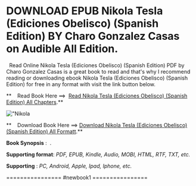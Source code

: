  **DOWNLOAD EPUB Nikola Tesla (Ediciones Obelisco) (Spanish Edition) BY Charo Gonzalez Casas on Audible All Edition.**
=====================================================================================================================

  Read Online Nikola Tesla (Ediciones Obelisco) (Spanish Edition) PDF by Charo Gonzalez Casas is a great book to read and that's why I recommend reading or downloading ebook Nikola Tesla (Ediciones Obelisco) (Spanish Edition) for free in any format with visit the link button below.

**    Read Book Here ==>  [Read Nikola Tesla (Ediciones Obelisco) (Spanish Edition) All Chapters](https://newbookintheword.blogspot.com/id/8491113169).**

![\"Nikola](\"https://i.gr-assets.com/images/S/compressed.photo.goodreads.com/books/1523699581l/38513795.jpg\")

**    Download Book Here ==> [Download Nikola Tesla (Ediciones Obelisco) (Spanish Edition) All Formatt](https://newbookintheword.blogspot.com/id/8491113169).**

**Book Synopsis** :  .

**Supporting format**: _PDF, EPUB, Kindle, Audio, MOBI, HTML, RTF, TXT, etc._

**Supporting** : _PC, Android, Apple, Ipad, Iphone, etc._

================ #newbook1 ================